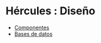 # Hércules : Diseño



* [Componentes](/hercules/sgi-sistema-de-gestion-de-investigacion/diseno/componentes/index.md "/hercules/sgi-sistema-de-gestion-de-investigacion/diseno/componentes/index.md")
* [Bases de datos](/hercules/sgi-sistema-de-gestion-de-investigacion/diseno/bases-de-datos.md "/hercules/sgi-sistema-de-gestion-de-investigacion/diseno/bases-de-datos.md")




